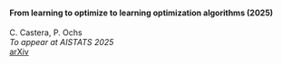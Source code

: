 #### From learning to optimize to learning optimization algorithms (2025)

C. Castera, P. Ochs  
_To appear at AISTATS 2025_  
[arXiv](https://arxiv.org/abs/2405.18222)
